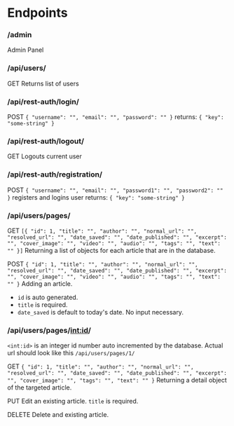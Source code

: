 # Endpoints

### /admin

Admin Panel

### /api/users/

GET
Returns list of users

### /api/rest-auth/login/

POST
`{ "username": "", "email": "", "password": "" }`
returns:
`{ "key": "some-string" }`

### /api/rest-auth/logout/

GET
Logouts current user

### /api/rest-auth/registration/

POST
`{ "username": "", "email": "", "password1": "", "password2": "" }`
registers and logins user
returns:
`{ "key": "some-string" }`

### /api/users/pages/

GET
`[{ "id": 1, "title": "", "author": "", "normal_url": "", "resolved_url": "", "date_saved": "", "date_published": "", "excerpt": "", "cover_image": "", "video": "", "audio": "", "tags": "", "text": "" }]`
Returning a list of objects for each article that are in the database.

POST
`{ "id": 1, "title": "", "author": "", "normal_url": "", "resolved_url": "", "date_saved": "", "date_published": "", "excerpt": "", "cover_image": "", "video": "", "audio": "", "tags": "", "text": "" }`
Adding an article.

- `id` is auto generated.
- `title` is required.
- `date_saved` is default to today's date. No input necessary.

### /api/users/pages/<int:id>/

`<int:id>` is an integer id number auto incremented by the database.
Actual url should look like this `/api/users/pages/1/`

GET
`{ "id": 1, "title": "", "author": "", "normal_url": "", "resolved_url": "", "date_saved": "", "date_published": "", "excerpt": "", "cover_image": "", "tags": "", "text": "" }`
Returning a detail object of the targeted article.

PUT
Edit an existing article. `title` is required.

DELETE
Delete and existing article.
